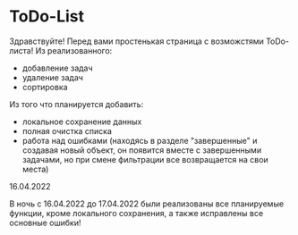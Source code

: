# ToDo-List
Здравствуйте! Перед вами простенькая страница с возможстями ToDo-листа! 
Из реализованного:
 - добавление задач
 - удаление задач
 - сортировка
 
Из того что планируется добавить:
 - локальное сохранение данных
 - полная очистка списка
 - работа над ошибками (находясь в разделе "завершенные" и создавая новый объект, он появится вместе с завершенными задачами, но при смене фильтрации все возвращается на свои места)
 
16.04.2022




В ночь с 16.04.2022 до 17.04.2022 были реализованы все планируемые функции, кроме локального сохранения, а также исправлены все основные ошибки!
